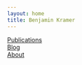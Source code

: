 ```yaml
---
layout: home
title: Benjamin Kramer
---
```

[Publications](publications) \
[Blog](blog) \
[About](about) 
